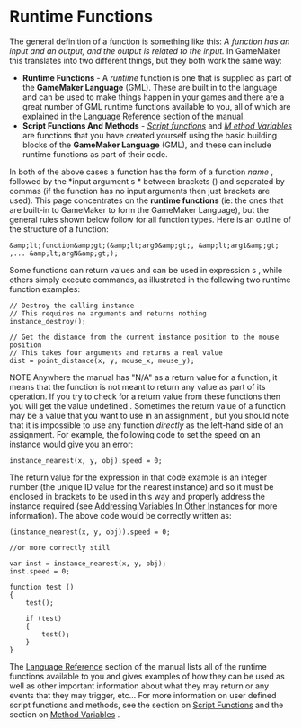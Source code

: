 # Runtime Functions

The general definition of a function is something like this: *A function
has an input and an output, and the output is related to the input.* In
GameMaker this translates into two different things, but they both work
the same way:

-   **Runtime Functions** - A *runtime* function is one that is supplied
    as part of the **GameMaker Language** (GML). These are built in to
    the language and can be used to make things happen in your games and
    there are a great number of GML runtime functions available to you,
    all of which are explained in the [Language
    Reference](../GML_Reference/GML_Reference) section of the
    manual.
-   **Script Functions And Methods** - [*Script*
    *functions*](Script_Functions) and [*M* *ethod
    Variables*](Method_Variables) are functions that you have
    created yourself using the basic building blocks of the **GameMaker
    Language** (GML), and these can include runtime functions as part of
    their code.

In both of the above cases a function has the form of a function *name*
, followed by the *input argument s * between brackets () and separated
by commas (if the function has no input arguments then just brackets are
used). This page concentrates on the **runtime functions** (ie: the ones
that are built-in to GameMaker to form the GameMaker Language), but the
general rules shown below follow for all function types. Here is an
outline of the structure of a function:

``` gml
&amp;lt;function&amp;gt;(&amp;lt;arg0&amp;gt;, &amp;lt;arg1&amp;gt; ,... &amp;lt;argN&amp;gt;);
```

Some functions can return values and can be used in expression s , while
others simply execute commands, as illustrated in the following two
runtime function examples:

``` gml
// Destroy the calling instance
// This requires no arguments and returns nothing
instance_destroy();

// Get the distance from the current instance position to the mouse position
// This takes four arguments and returns a real value
dist = point_distance(x, y, mouse_x, mouse_y);
```

NOTE Anywhere the manual has "N/A" as a return value for a function, it
means that the function is not meant to return any value as part of its
operation. If you try to check for a return value from these functions
then you will get the value undefined . Sometimes the return value of a
function may be a value that you want to use in an assignment , but
you should note that it is impossible to use any function *directly* as
the left-hand side of an assignment. For example, the following code to
set the speed on an instance would give you an error:

``` gml
instance_nearest(x, y, obj).speed = 0;
```

The return value for the expression in that code example is an integer
number (the unique ID value for the nearest instance) and so it must be
enclosed in brackets to be used in this way and properly address the
instance required (see [Addressing Variables In Other
Instances](Addressing_Variables_In_Other_Instances) for more
information). The above code would be correctly written as:

``` gml
(instance_nearest(x, y, obj)).speed = 0;

//or more correctly still

var inst = instance_nearest(x, y, obj);
inst.speed = 0;

function test ()
{
    test();

    if (test)
    {
        test();
    }
}
```

The [Language Reference](../GML_Reference/GML_Reference) section of
the manual lists all of the runtime functions available to you and gives
examples of how they can be used as well as other important information
about what they may return or any events that they may trigger, etc...
For more information on user defined script functions and methods, see
the section on [Script Functions](Script_Functions) and the section
on [Method Variables](Method_Variables) .

